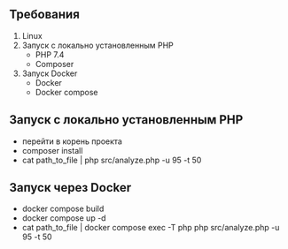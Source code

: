## Требования
1. Linux
2. Запуск с локально установленным PHP
    - PHP 7.4
    - Composer
3. Запуск  Docker
    - Docker
    - Docker compose

## Запуск с локально установленным PHP
- перейти в корень проекта
- composer install
- cat path_to_file | php src/analyze.php -u 95 -t 50

## Запуск через Docker
- docker compose build
- docker compose up -d
- cat path_to_file | docker compose exec -T php php src/analyze.php -u 95 -t 50